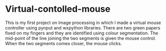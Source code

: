 # Virtual-contolled-mouse
This is my first project on Image processing in which I made a virtual mouse controller using pynput and wxpython libraries.
There are two green papers fixed on my fingers and they are identified using colour segmentation.
The mid-point of the line joining the two segments is given the mouse control.
When the two segments comes closer, the mouse clicks.


